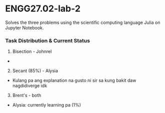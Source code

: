 # ENGG27.02-lab-2
Solves the three problems using the scientific computing language Julia on Jupyter Notebook.

### Task Distribution & Current Status
1. Bisection - Johnrel
- 

2. Secant (85%) - Alysia
- Kulang pa ang explanation na gusto ni sir sa kung bakit daw nagdidiverge idk

3. Brent's - both
- Alysia: currently learning pa (1%)